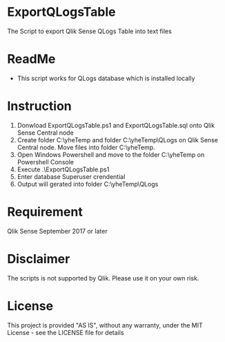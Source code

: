 # ExportQLogsTable
The Script to export Qlik Sense QLogs Table into text files

# ReadMe
- This script works for QLogs database which is installed locally

# Instruction
1. Donwload ExportQLogsTable.ps1 and ExportQLogsTable.sql onto Qlik Sense Central node
2. Create folder C:\yheTemp and folder C:\yheTemp\QLogs on Qlik Sense Central node. Move files into folder C:\yheTemp.
3. Open Windows Powershell and move to the folder  C:\yheTemp on Powershell Console
4. Execute .\ExportQLogsTable.ps1
5. Enter database Superuser crendential
6. Output will gerated into folder C:\yheTemp\QLogs

# Requirement
Qlik Sense September 2017 or later


# Disclaimer
The scripts is not supported by Qlik. Please use it on your own risk. 

# License
This project is provided "AS IS", without any warranty, under the MIT License - see the LICENSE file for details

